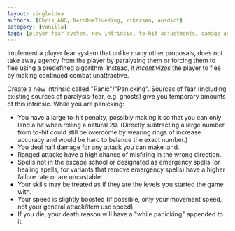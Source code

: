 ```yaml
---
layout: singleidea
authors: [Chris_ANG, NeroOneTrueKing, rikersan, aosdict]
category: [vanilla]
tags: [player fear system, new intrinsic, to-hit adjustments, damage adjustments, spellcasting, speed, death reasons]
---
```

Implement a player fear system that unlike many other proposals, does not take away agency from the player by paralyzing them or forcing them to flee using a predefined algorithm. Instead, it *incentivizes* the player to flee by making continued combat unattractive.

Create a new intrinsic called "Panic"/"Panicking". Sources of fear (including existing sources of paralysis-fear, e.g. ghosts) give you temporary amounts of this intrinsic. While you are panicking:
* You have a large to-hit penalty, possibly making it so that you can only land a hit when rolling a natural 20. (Directly subtracting a large number from to-hit could still be overcome by wearing rings of increase accuracy and would be hard to balance the exact number.)
* You deal half damage for any attack you can make land.
* Ranged attacks have a high chance of misfiring in the wrong direction.
* Spells not in the escape school or designated as emergency spells (or healing spells, for variants that remove emergency spells) have a higher failure rate or are uncastable.
* Your skills may be treated as if they are the levels you started the game with.
* Your speed is slightly boosted (if possible, only your movement speed, not your general attack/item use speed).
* If you die, your death reason will have a "while panicking" appended to it.

